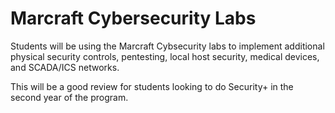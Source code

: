 <h1>Marcraft Cybersecurity Labs</h1>

Students will be using the Marcraft Cybsecurity labs to implement additional physical security controls, pentesting, local host security, medical devices, and SCADA/ICS networks.

This will be a good review for students looking to do Security+ in the second year of the program.
